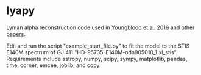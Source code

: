 # lyapy
Lyman alpha reconstruction code used in [Youngblood et al. 2016](https://ui.adsabs.harvard.edu/abs/2016ApJ...824..101Y/abstract) and [other papers](https://ui.adsabs.harvard.edu/public-libraries/o5i7z8i2QXWzZSBDV45wqQ).

Edit and run the script "example_start_file.py" to fit the model to the STIS E140M spectrum of GJ 411 "HD-95735-E140M-odn905010_1.xl_stis". Requirements include astropy, numpy, scipy, sympy, matplotlib, pandas, time, corner, emcee, joblib, and copy.
